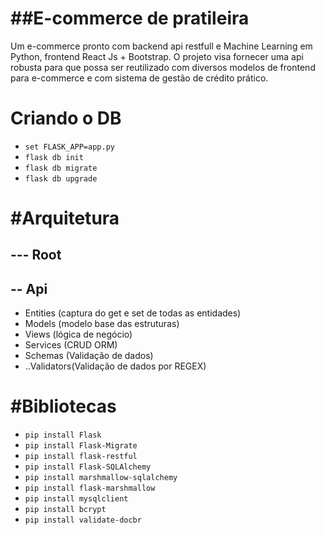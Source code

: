 # ##E-commerce de pratileira

Um e-commerce pronto com backend api restfull e Machine Learning em Python, frontend React Js + Bootstrap. O projeto visa fornecer uma api robusta para que possa ser reutilizado com diversos modelos de frontend para e-commerce e com sistema de gestão de crédito prático.

# Criando o DB

- `set FLASK_APP=app.py`
- `flask db init`
- `flask db migrate`
- `flask db upgrade`

# #Arquitetura
## --- Root <br>
## -- Api<br>
- Entities (captura do get e set de todas as entidades)
- Models (modelo base das estruturas)
- Views (lógica de negócio)
- Services (CRUD ORM)
- Schemas (Validação de dados)
- ..Validators(Validação de dados por REGEX)




# #Bibliotecas
- `pip install Flask`
- `pip install Flask-Migrate`
- `pip install flask-restful`
- `pip install Flask-SQLAlchemy`
- `pip install marshmallow-sqlalchemy`
- `pip install flask-marshmallow`
- `pip install mysqlclient`
- `pip install bcrypt`
- `pip install validate-docbr`
